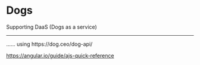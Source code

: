 # Dogs
Supporting DaaS (Dogs as a service)
<hr>
......  using https://dog.ceo/dog-api/







https://angular.io/guide/ajs-quick-reference
